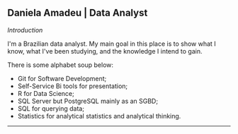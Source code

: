 ## Daniela Amadeu | Data Analyst
_Introduction_

I'm a Brazilian data analyst. My main goal in this place is to show what I know, what I've been studying, and the knowledge I intend to gain.

There is some alphabet soup below:

- Git for Software Development;
- Self-Service Bi tools for presentation;
- R for Data Science;
- SQL Server but PostgreSQL mainly as an SGBD;
- SQL for querying data;
- Statistics for analytical statistics and analytical thinking.

---

